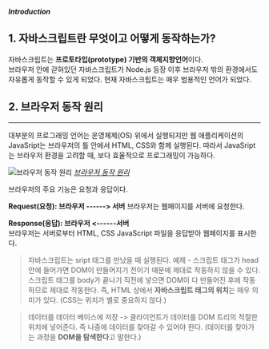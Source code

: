 ***Introduction***
 
## 1. 자바스크립트란 무엇이고 어떻게 동작하는가?
자바스크립트는 **프로토타입(prototype) 기반의 객체지향언어**이다.  
브라우저 안에 갇혀있던 자바스크립트가 Node.js 등장 이후 브라우저 밖의 환경에서도 자유롭게 동작할 수 있게 되었다. 현재 자바스크립트는 매우 범용적인 언어가 되었다. 

## 2. 브라우저 동작 원리
---
대부분의 프로그래밍 언어는 운영체제(OS) 위에서 실행되지만 웹 애플리케이션의 JavaSript는 브라우저의 틀 안에서 HTML, CSS와 함께 실행된다. 따라서 JavaSript는 브라우저 환경을 고려할 때, 보다 효율적으로 프로그래밍이 가능하다.  

![브라우저 동작 원리](http://poiemaweb.com/img/client-server.png)
_[브라우저 동작 원리](http://poiemaweb.com/js-introduction)_

브라우저의 주요 기능은 요청과 응답이다.  

**Request(요청): 브라우저 ------> 서버**
브라우저는 웹페이지를 서버에 요청한다.

**Response(응답): 브라우저 <------서버**  
브라우저는 서버로부터 HTML, CSS JavaScript 파일을 응답받아 웹페이지를 표시한다.


>자바스크립트는 sript 태그를 만났을 때 실행된다.
>예제 - 스크립트 태그가 head 안에 들어가면 DOM이 만들어지기 전이기 때문에 제대로 작동하지 않을 수 있다. 스크립트 태그를 body가 끝나기 직전에 넣으면 DOM이 다 만들어진 후에 작동하므로 제대로 작동한다. 즉, HTML 상에서 **자바스크립트 태그의 위치**는 매우 의미가 있다. (CSS는 위치가 별로 중요하지 않다.)

>데이터를 데이터 베이스에 저장 -> 클라이언트가 데이터를 DOM 트리의 적절한 위치에 넣어준다. 즉 나중에 데이터를 찾아갈 수 있어야 한다. (데이터를 찾아가는 과정을  **DOM을 탐색한다**고 말한다.)

